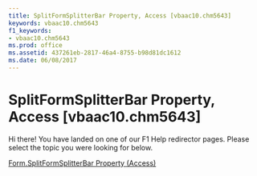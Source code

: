 ```yaml
---
title: SplitFormSplitterBar Property, Access [vbaac10.chm5643]
keywords: vbaac10.chm5643
f1_keywords:
- vbaac10.chm5643
ms.prod: office
ms.assetid: 437261eb-2817-46a4-8755-b98d81dc1612
ms.date: 06/08/2017
---
```



# SplitFormSplitterBar Property, Access [vbaac10.chm5643]

Hi there! You have landed on one of our F1 Help redirector pages. Please select the topic you were looking for below.

[Form.SplitFormSplitterBar Property (Access)](http://msdn.microsoft.com/library/80b7c812-2382-ea12-9aff-fb83e5baa7ea%28Office.15%29.aspx)

